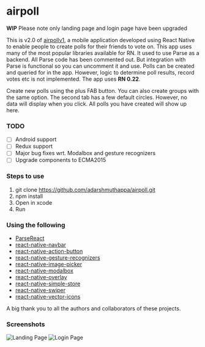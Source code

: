 # airpoll

**WIP** Please note only landing page and login page have been upgraded

This is v2.0 of [airpollv1](https://github.com/adarshmuthappa/airpollv1), a mobile application developed using React Native to enable people to create polls for their friends to vote on. This app uses many of the most popular libraries available for RN. It used to use Parse as a backend. All Parse code has been commented out. But integration with Parse is functional so you can uncomment it and use.  Polls can be created and queried for in the app. However, logic to determine poll results, record votes etc is not implemented. The app uses **RN 0.22**.

Create new polls using the plus FAB button. You can also create groups with the same option. The second tab has a few default circles. However, no data will display when you click. All polls you have created will show up here.

### TODO
- [ ] Android support
- [ ] Redux support
- [ ] Major bug fixes wrt. Modalbox and gesture recognizers
- [ ] Upgrade components to ECMA2015

### Steps to use
1. git clone https://github.com/adarshmuthappa/airpoll.git
2. npm install
3. Open in xcode
4. Run

### Using the following
* [ParseReact](https://github.com/ParsePlatform/ParseReact)
* [react-native-navbar](https://github.com/react-native-fellowship/react-native-navbar)
* [react-native-action-button](https://github.com/mastermoo/react-native-action-button)
* [react-native-gesture-recognizers](https://github.com/johanneslumpe/react-native-gesture-recognizers)
* [react-native-image-picker](https://github.com/marcshilling/react-native-image-picker)
* [react-native-modalbox](https://github.com/maxs15/react-native-modalbox)
* [react-native-overlay](https://github.com/brentvatne/react-native-overlay)
* [react-native-simple-store](https://github.com/jasonmerino/react-native-simple-store)
* [react-native-swiper](https://github.com/leecade/react-native-swiper)
* [react-native-vector-icons](https://github.com/oblador/react-native-vector-icons)

A big thank you to all the authors and collaborators of these projects.

### Screenshots
![Landing Page](/../screenshot/screenshots/LandingPage.png?raw=true)
![Login Page](/../screenshot/screenshots/LoginPage.png?raw=true)
